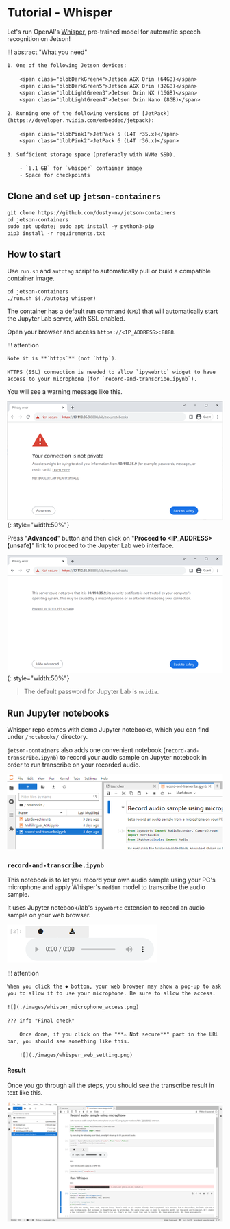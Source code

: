 # Tutorial - Whisper

Let's run OpenAI's [Whisper](https://github.com/openai/whisper), pre-trained model for automatic speech recognition on Jetson!

!!! abstract "What you need"

    1. One of the following Jetson devices:

        <span class="blobDarkGreen4">Jetson AGX Orin (64GB)</span>
        <span class="blobDarkGreen5">Jetson AGX Orin (32GB)</span>
        <span class="blobLightGreen3">Jetson Orin NX (16GB)</span>
        <span class="blobLightGreen4">Jetson Orin Nano (8GB)</span>

    2. Running one of the following versions of [JetPack](https://developer.nvidia.com/embedded/jetpack):

        <span class="blobPink1">JetPack 5 (L4T r35.x)</span>
        <span class="blobPink2">JetPack 6 (L4T r36.x)</span>

    3. Sufficient storage space (preferably with NVMe SSD).

        - `6.1 GB` for `whisper` container image
        - Space for checkpoints

## Clone and set up `jetson-containers`

```
git clone https://github.com/dusty-nv/jetson-containers
cd jetson-containers
sudo apt update; sudo apt install -y python3-pip
pip3 install -r requirements.txt
```
## How to start

Use `run.sh` and `autotag` script to automatically pull or build a compatible container image.

```
cd jetson-containers
./run.sh $(./autotag whisper)
```

The container has a default run command (`CMD`) that will automatically start the Jupyter Lab server, with SSL enabled.

Open your browser and access `https://<IP_ADDRESS>:8888`.

!!! attention

    Note it is **`https`** (not `http`).

    HTTPS (SSL) connection is needed to allow `ipywebrtc` widget to have access to your microphone (for `record-and-transcribe.ipynb`).


You will see a warning message like this.

![](./images/Chrome_ERR_CERT.png){: style="width:50%"}

Press "**Advanced**" button and then click on "**Proceed to <IP_ADDRESS> (unsafe)**" link to proceed to the Jupyter Lab web interface.

![](./images/Chrome_ERR_CERT_after_advanced.png){: style="width:50%"}

> The default password for Jupyter Lab is `nvidia`.

## Run Jupyter notebooks

Whisper repo comes with demo Jupyter notebooks, which you can find under `/notebooks/` directory.

`jetson-containers` also adds one convenient notebook (`record-and-transcribe.ipynb`) to record your audio sample on Jupyter notebook in order to run transcribe on your recorded audio. 

![](./images/whisper_jupyterlab_notebooks.png)

### `record-and-transcribe.ipynb`

This notebook is to let you record your own audio sample using your PC's microphone and apply Whisper's `medium` model to transcribe the audio sample.

It uses Jupyter notebook/lab's `ipywebrtc` extension to record an audio sample on your web browser.

![](./images/whisper_ipywebrtc_widget.png)

!!! attention

    When you click the ⏺ botton, your web browser may show a pop-up to ask you to allow it to use your microphone. Be sure to allow the access.

    ![](./images/whisper_microphone_access.png)

    ??? info "Final check"
    
        Once done, if you click on the "**⚠ Not secure**" part in the URL bar, you should see something like this.

        ![](./images/whisper_web_setting.png)

#### Result

Once you go through all the steps, you should see the transcribe result in text like this.

![](./images/whisper_transcribe_result.png)